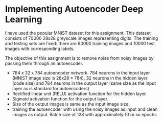 # Implementing Autoencoder Deep Learning

I have used the popular MNIST dataset for this assignment. This dataset consists of 70000 28x28 greyscale images representing digits. The training and testing sets are fixed: there are 60000 training images and 10000 test images with corresponding labels.

The objective of this assignment is to remove noise from noisy images by passing them through an autoencoder.

- 784 x 32 x 784 autoencoder network. 784 neurons in the input layer (MNIST image size is 28x28 = 784), 32 neurons in the hidden layer (code size) and 784 neurons in the output layer (same size as the input layer as is standard for autoencoders)
- Rectified linear unit (RELU) activation function for the hidden layer.
- Sigmoid activation function for the output layer.
- Size of the output images is same as the input image size.
- training the autoencoder with using the noisy images as input and clean images as output. Batch size of 128 with approximately 10 or so epochs
